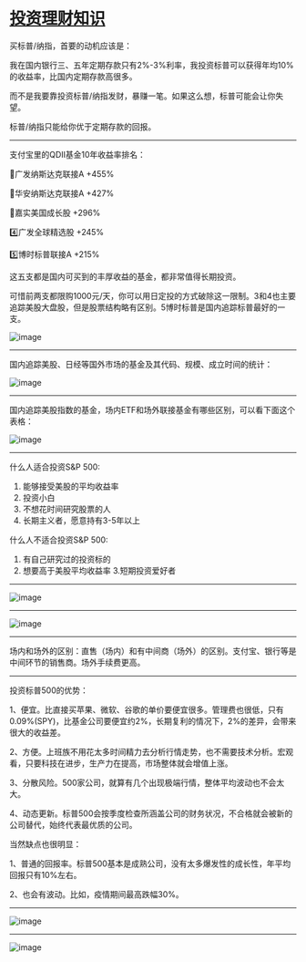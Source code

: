 # [投资理财知识](https://github.com/flyfish321/gitblog/issues/13)

买标普/纳指，首要的动机应该是：

我在国内银行三、五年定期存款只有2%-3%利率，我投资标普可以获得年均10%的收益率，比国内定期存款高很多。

而不是我要靠投资标普/纳指发财，暴赚一笔。如果这么想，标普可能会让你失望。

标普/纳指只能给你优于定期存款的回报。

---

支付宝里的QDII基金10年收益率排名：

🥇广发纳斯达克联接A +455%

🥈华安纳斯达克联接A +427%

🥉嘉实美国成长股 +296%

4️⃣广发全球精选股 +245%

5️⃣博时标普联接A +215%

这五支都是国内可买到的丰厚收益的基金，都非常值得长期投资。

可惜前两支都限购1000元/天，你可以用日定投的方式破除这一限制。3和4也主要追踪美股大盘股，但是股票结构略有区别。5博时标普是国内追踪标普最好的一支。

![image](https://github.com/flyfish321/gitblog/assets/119868298/cc2165bb-75a4-4e30-93df-13c1e62481bc)

---

国内追踪美股、日经等国外市场的基金及其代码、规模、成立时间的统计：

![image](https://github.com/flyfish321/gitblog/assets/119868298/4383cdcb-a9b5-44fd-9355-272aedd9128e)

---

国内追踪美股指数的基金，场内ETF和场外联接基金有哪些区别，可以看下面这个表格：

![image](https://github.com/flyfish321/gitblog/assets/119868298/417fa35b-129e-4929-9dc9-d62c4558fed7)

---

什么人适合投资S&P 500:
1. 能够接受美股的平均收益率
2. 投资小白
3. 不想花时间研究股票的人
4. 长期主义者，愿意持有3-5年以上

什么人不适合投资S&P 500:
1. 有自己研究过的投资标的
2. 想要高于美股平均收益率
3.短期投资爱好者

---

![image](https://github.com/flyfish321/gitblog/assets/119868298/3752ab34-d613-4edb-939e-9659f543c2de)

---

![image](https://github.com/flyfish321/gitblog/assets/119868298/f0f371a5-598c-44bd-8c4d-1ac8d1b8bdbc)

---

场内和场外的区别：直售（场内）和有中间商（场外）的区别。支付宝、银行等是中间环节的销售商。场外手续费更高。

---

投资标普500的优势：

1、便宜。比直接买苹果、微软、谷歌的单价要便宜很多。管理费也很低，只有0.09%(SPY)，比基金公司要便宜约2%，长期复利的情况下，2%的差异，会带来很大的收益差。

2、方便。上班族不用花太多时间精力去分析行情走势，也不需要技术分析。宏观看，只要科技在进步，生产力在提高，市场整体就会增值上涨。

3、分散风险。500家公司，就算有几个出现极端行情，整体平均波动也不会太大。

4、动态更新。标普500会按季度检查所涵盖公司的财务状况，不合格就会被新的公司替代，始终代表最优质的公司。

当然缺点也很明显：

1、普通的回报率。标普500基本是成熟公司，没有太多爆发性的成长性，年平均回报只有10%左右。

2、也会有波动。比如，疫情期间最高跌幅30%。

---

![image](https://github.com/flyfish321/gitblog/assets/119868298/312b9c0a-94aa-48ca-964a-f1b75741c5e1)

---

![image](https://github.com/flyfish321/gitblog/assets/119868298/7d96fdb9-e732-405f-951a-b5835c7b3977)
